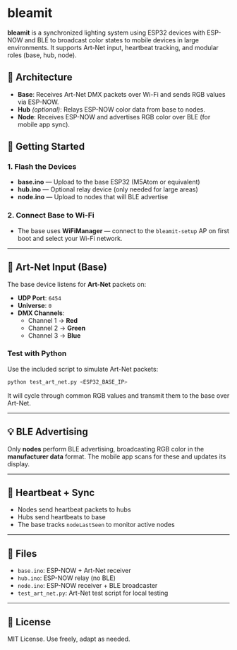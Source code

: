 # bleamit

**bleamit** is a synchronized lighting system using ESP32 devices with ESP-NOW and BLE to broadcast color states to mobile devices in large environments. It supports Art-Net input, heartbeat tracking, and modular roles (base, hub, node).

## 🧠 Architecture

- **Base**: Receives Art-Net DMX packets over Wi-Fi and sends RGB values via ESP-NOW.
- **Hub** *(optional)*: Relays ESP-NOW color data from base to nodes.
- **Node**: Receives ESP-NOW and advertises RGB color over BLE (for mobile app sync).

## 🚀 Getting Started

### 1. Flash the Devices

- **base.ino** — Upload to the base ESP32 (M5Atom or equivalent)
- **hub.ino** — Optional relay device (only needed for large areas)
- **node.ino** — Upload to nodes that will BLE advertise

### 2. Connect Base to Wi-Fi

- The base uses **WiFiManager** — connect to the `bleamit-setup` AP on first boot and select your Wi-Fi network.

---

## 🎨 Art-Net Input (Base)

The base device listens for **Art-Net** packets on:

- **UDP Port**: `6454`
- **Universe**: `0`
- **DMX Channels**:
  - Channel 1 → **Red**
  - Channel 2 → **Green**
  - Channel 3 → **Blue**

### Test with Python

Use the included script to simulate Art-Net packets:

```bash
python test_art_net.py <ESP32_BASE_IP>
```

It will cycle through common RGB values and transmit them to the base over Art-Net.

---

## 💡 BLE Advertising

Only **nodes** perform BLE advertising, broadcasting RGB color in the **manufacturer data** format. The mobile app scans for these and updates its display.

---

## 📡 Heartbeat + Sync

- Nodes send heartbeat packets to hubs
- Hubs send heartbeats to base
- The base tracks `nodeLastSeen` to monitor active nodes

---

## 📁 Files

- `base.ino`: ESP-NOW + Art-Net receiver
- `hub.ino`: ESP-NOW relay (no BLE)
- `node.ino`: ESP-NOW receiver + BLE broadcaster
- `test_art_net.py`: Art-Net test script for local testing

---

## 📜 License

MIT License. Use freely, adapt as needed.